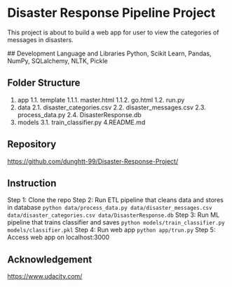 # Disaster Response Pipeline Project
This project is about to build a web app for user to view the categories of messages in disasters.

## Development Language and Libraries
Python, Scikit Learn, Pandas, NumPy, SQLalchemy, NLTK, Pickle

## Folder Structure
1. app
1.1. template
1.1.1. master.html
1.1.2. go.html
1.2. run.py
2. data
2.1. disaster_categories.csv
2.2. disaster_messages.csv
2.3. process_data.py
2.4. DisasterResponse.db
3. models
3.1. train_classifier.py
4.README.md

## Repository
https://github.com/dunghtt-99/Disaster-Response-Project/

## Instruction
Step 1: Clone the repo
Step 2: Run ETL pipeline that cleans data and stores in database
        `python data/process_data.py data/disaster_messages.csv data/disaster_categories.csv data/DisasterResponse.db`
Step 3: Run ML pipeline that trains classifier and saves
        `python models/train_classifier.py models/classifier.pkl`
Step 4: Run web app
	`python app/trun.py`
Step 5: Access web app on localhost:3000

## Acknowledgement
https://www.udacity.com/
